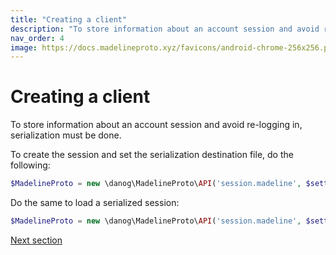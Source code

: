 ```yaml
---
title: "Creating a client"
description: "To store information about an account session and avoid re-logging in, serialization must be done."
nav_order: 4
image: https://docs.madelineproto.xyz/favicons/android-chrome-256x256.png
---
```

# Creating a client

To store information about an account session and avoid re-logging in, serialization must be done.

To create the session and set the serialization destination file, do the following:

```php
$MadelineProto = new \danog\MadelineProto\API('session.madeline', $settings); // The session will be serialized to session.madeline
```

Do the same to load a serialized session:

```php
$MadelineProto = new \danog\MadelineProto\API('session.madeline', $settings);  // The session will be loaded from session.madeline
```

<a href="https://docs.madelineproto.xyz/docs/LOGIN.html">Next section</a>
